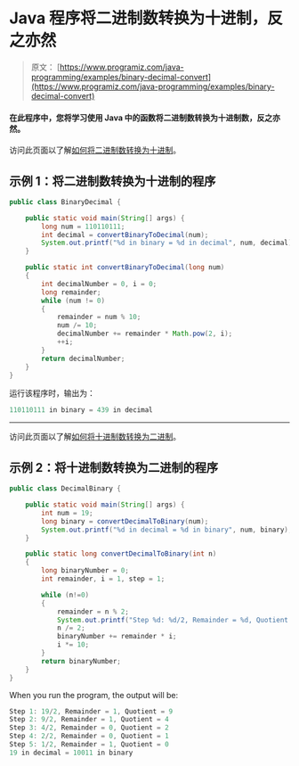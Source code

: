 # Java 程序将二进制数转换为十进制，反之亦然

> 原文： [https://www.programiz.com/java-programming/examples/binary-decimal-convert](https://www.programiz.com/java-programming/examples/binary-decimal-convert)

#### 在此程序中，您将学习使用 Java 中的函数将二进制数转换为十进制数，反之亦然。

访问此页面以了解[如何将二进制数转换为十进制](http://www.wikihow.com/Convert-from-Binary-to-Decimal "Binary number to Decimal")。

## 示例 1：将二进制数转换为十进制的程序

```java
public class BinaryDecimal {

    public static void main(String[] args) {
        long num = 110110111;
        int decimal = convertBinaryToDecimal(num);
        System.out.printf("%d in binary = %d in decimal", num, decimal);
    }

    public static int convertBinaryToDecimal(long num)
    {
        int decimalNumber = 0, i = 0;
        long remainder;
        while (num != 0)
        {
            remainder = num % 10;
            num /= 10;
            decimalNumber += remainder * Math.pow(2, i);
            ++i;
        }
        return decimalNumber;
    }
}
```

运行该程序时，输出为：

```java
110110111 in binary = 439 in decimal
```

* * *

访问此页面以了解[如何将十进制数转换为二进制](http://www.wikihow.com/Convert-from-Decimal-to-Binary "Binary number to Decimal")。

## 示例 2：将十进制数转换为二进制的程序

```java
public class DecimalBinary {

    public static void main(String[] args) {
        int num = 19;
        long binary = convertDecimalToBinary(num);
        System.out.printf("%d in decimal = %d in binary", num, binary);
    }

    public static long convertDecimalToBinary(int n)
    {
        long binaryNumber = 0;
        int remainder, i = 1, step = 1;

        while (n!=0)
        {
            remainder = n % 2;
            System.out.printf("Step %d: %d/2, Remainder = %d, Quotient = %d\n", step++, n, remainder, n/2);
            n /= 2;
            binaryNumber += remainder * i;
            i *= 10;
        }
        return binaryNumber;
    }
}
```

When you run the program, the output will be:

```java
Step 1: 19/2, Remainder = 1, Quotient = 9
Step 2: 9/2, Remainder = 1, Quotient = 4
Step 3: 4/2, Remainder = 0, Quotient = 2
Step 4: 2/2, Remainder = 0, Quotient = 1
Step 5: 1/2, Remainder = 1, Quotient = 0
19 in decimal = 10011 in binary
```